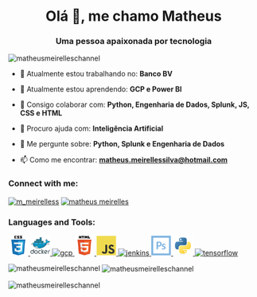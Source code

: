 <h1 align="center">Olá 👋, me chamo Matheus</h1>
<h3 align="center">Uma pessoa apaixonada por tecnologia</h3>

<p align="left"> <img src="https://komarev.com/ghpvc/?username=matheusmeirelleschannel&label=Profile%20views&color=0e75b6&style=flat" alt="matheusmeirelleschannel" /> </p>

- 🔭 Atualmente estou trabalhando no: **Banco BV**

- 🌱 Atualmente estou aprendendo: **GCP e Power BI**

- 👯 Consigo colaborar com: **Python, Engenharia de Dados, Splunk, JS, CSS e HTML**

- 🤝 Procuro ajuda com: **Inteligência Artificial**

- 💬 Me pergunte sobre: **Python, Splunk e Engenharia de Dados**

- 📫 Como me encontrar: **matheus.meirellessilva@hotmail.com**

<h3 align="left">Connect with me:</h3>
<p align="left">
<a href="https://instagram.com/m_meirelless" target="blank"><img align="center" src="https://raw.githubusercontent.com/rahuldkjain/github-profile-readme-generator/master/src/images/icons/Social/instagram.svg" alt="m_meirelless" height="30" width="40" /></a>
<a href="https://www.youtube.com/c/matheus meirelles" target="blank"><img align="center" src="https://raw.githubusercontent.com/rahuldkjain/github-profile-readme-generator/master/src/images/icons/Social/youtube.svg" alt="matheus meirelles" height="30" width="40" /></a>
</p>

<h3 align="left">Languages and Tools:</h3>
<p align="left"> <a href="https://www.w3schools.com/css/" target="_blank" rel="noreferrer"> <img src="https://raw.githubusercontent.com/devicons/devicon/master/icons/css3/css3-original-wordmark.svg" alt="css3" width="40" height="40"/> </a> <a href="https://www.docker.com/" target="_blank" rel="noreferrer"> <img src="https://raw.githubusercontent.com/devicons/devicon/master/icons/docker/docker-original-wordmark.svg" alt="docker" width="40" height="40"/> </a> <a href="https://cloud.google.com" target="_blank" rel="noreferrer"> <img src="https://www.vectorlogo.zone/logos/google_cloud/google_cloud-icon.svg" alt="gcp" width="40" height="40"/> </a> <a href="https://www.w3.org/html/" target="_blank" rel="noreferrer"> <img src="https://raw.githubusercontent.com/devicons/devicon/master/icons/html5/html5-original-wordmark.svg" alt="html5" width="40" height="40"/> </a> <a href="https://developer.mozilla.org/en-US/docs/Web/JavaScript" target="_blank" rel="noreferrer"> <img src="https://raw.githubusercontent.com/devicons/devicon/master/icons/javascript/javascript-original.svg" alt="javascript" width="40" height="40"/> </a> <a href="https://www.jenkins.io" target="_blank" rel="noreferrer"> <img src="https://www.vectorlogo.zone/logos/jenkins/jenkins-icon.svg" alt="jenkins" width="40" height="40"/> </a> <a href="https://www.photoshop.com/en" target="_blank" rel="noreferrer"> <img src="https://raw.githubusercontent.com/devicons/devicon/master/icons/photoshop/photoshop-line.svg" alt="photoshop" width="40" height="40"/> </a> <a href="https://www.python.org" target="_blank" rel="noreferrer"> <img src="https://raw.githubusercontent.com/devicons/devicon/master/icons/python/python-original.svg" alt="python" width="40" height="40"/> </a> <a href="https://www.tensorflow.org" target="_blank" rel="noreferrer"> <img src="https://www.vectorlogo.zone/logos/tensorflow/tensorflow-icon.svg" alt="tensorflow" width="40" height="40"/> </a> </p>

<p><img align="left" src="https://github-readme-stats.vercel.app/api/top-langs?username=matheusmeirelleschannel&show_icons=true&locale=en&layout=compact" alt="matheusmeirelleschannel" /></p>

<p>&nbsp;<img align="center" src="https://github-readme-stats.vercel.app/api?username=matheusmeirelleschannel&show_icons=true&locale=en" alt="matheusmeirelleschannel" /></p>

<p><img align="center" src="https://github-readme-streak-stats.herokuapp.com/?user=matheusmeirelleschannel&" alt="matheusmeirelleschannel" /></p>
